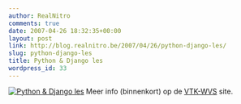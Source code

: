 ```yaml
---
author: RealNitro
comments: true
date: 2007-04-26 18:32:35+00:00
layout: post
link: http://blog.realnitro.be/2007/04/26/python-django-les/
slug: python-django-les
title: Python & Django les
wordpress_id: 33
---
```


[![Python & Django les](http://www.realnitro.be/files/wvs/affiche/affiche_python_django_inkscape.png)](http://www.realnitro.be/files/wvs/affiche/affiche_python_django_inkscape.pdf)
Meer info (binnenkort) op de [VTK-WVS](http://www.vtk.ugent.be/wvs/) site.
